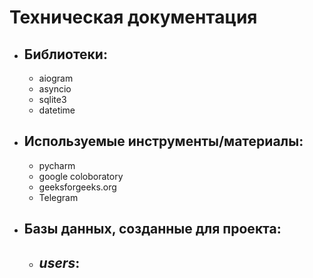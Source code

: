 # Техническая документация #
- ## Библиотеки: ##
  - aiogram
  - asyncio
  - sqlite3
  - datetime
- ## Используемые инструменты/материалы: ##
  - pycharm
  - google coloboratory
  - geeksforgeeks.org
  - Telegram
- ## Базы данных, созданные для проекта: ##
  - *users*:
    -
